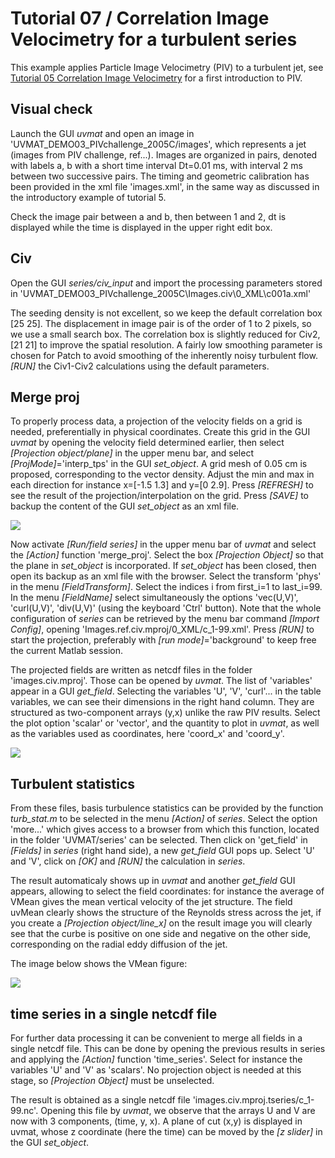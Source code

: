 # Tutorial 07 / Correlation Image Velocimetry for a turbulent series

This example applies Particle Image Velocimetry (PIV) to a turbulent jet, see [Tutorial 05 Correlation Image Velocimetry](../05-ParticleImageVelocimetry) for a first introduction to PIV.


## Visual check

Launch the GUI *uvmat* and open an image in 'UVMAT_DEMO03_PIVchallenge_2005C/images', which represents a jet (images from PIV challenge, ref...).
Images are organized in pairs, denoted with labels a, b with a short time interval Dt=0.01 ms, with interval 2 ms between two successive pairs.
The timing and geometric calibration has been provided in the xml file 'images.xml', in the same way as discussed in the introductory example of tutorial 5.

Check the image pair between a and b, then between 1 and 2, dt is displayed while the time is displayed in the upper right edit box.


## Civ

Open the GUI *series/civ_input*  and import the processing parameters stored in 'UVMAT_DEMO03_PIVchallenge_2005C\Images.civ\0_XML\c001a.xml'

The seeding density is not excellent, so we keep the default correlation box [25 25].
The displacement in image pair is of the order of 1 to 2 pixels, so we use a small search box.
The correlation box is slightly reduced for Civ2, [21 21] to improve the spatial resolution.
A fairly low smoothing parameter is chosen for Patch to avoid smoothing of the inherently noisy turbulent flow.
*[RUN]* the Civ1-Civ2 calculations using the default parameters.


## Merge proj

To properly process data, a projection of the velocity fields on a grid is needed, preferentially in physical coordinates.
Create this grid in the GUI *uvmat* by opening the velocity field determined earlier, then select *[Projection object/plane]* in the upper menu bar, and select *[ProjMode]*='interp_tps' in the GUI *set_object*.
A grid mesh of 0.05 cm is proposed, corresponding to the vector density.
Adjust the min and max in each direction for instance x=[-1.5 1.3] and y=[0 2.9].
Press *[REFRESH]* to see the result of the projection/interpolation on the grid.
Press *[SAVE]* to backup the content of the GUI *set_object* as an xml file.

![](07-civ-on-grid.png)

Now activate *[Run/field series]* in the upper menu bar of *uvmat* and select the *[Action]* function 'merge_proj'.
Select the box *[Projection Object]* so that the plane in *set_object* is incorporated.
If *set_object* has been closed, then open its backup as an xml file with the browser.
Select the transform 'phys' in the menu *[FieldTransform]*.
Select the indices i from first_i=1 to last_i=99.
In the menu *[FieldName]* select simultaneously the options 'vec(U,V)', 'curl(U,V)', 'div(U,V)' (using the keyboard 'Ctrl' button).
Note that the whole configuration of *series* can be retrieved by the menu bar command *[Import Config]*, opening 'Images.ref.civ.mproj/0_XML/c_1-99.xml'.
Press *[RUN]* to start the projection, preferably with *[run mode]*='background' to keep free the current Matlab session.

The projected fields are written as netcdf files in the folder 'images.civ.mproj'.
Those can be opened by *uvmat*.
The list of 'variables' appear in a GUI *get_field*.
Selecting the variables 'U', 'V', 'curl'... in the table variables, we can see their dimensions in the right hand column.
They are structured as two-component arrays (y,x) unlike the raw PIV results.
Select the plot option 'scalar' or 'vector', and the quantity to plot in *uvmat*, as well as the variables used as coordinates, here 'coord_x' and 'coord_y'.

![](07-merge-proj.png)


## Turbulent  statistics

From these files, basis turbulence statistics can be provided by the function _turb_stat.m_ to be selected in the menu *[Action]* of *series*.
Select the option 'more...' which gives access to a browser from which this function, located in the folder 'UVMAT/series' can be selected.
Then click on 'get_field' in *[Fields]* in *series* (right hand side), a new *get_field* GUI pops up.
Select 'U' and 'V', click on *[OK]* and *[RUN]* the calculation in *series*.

The result automaticaly shows up in *uvmat* and another *get_field* GUI appears, allowing to select the field coordinates: for instance the average of VMean gives the mean vertical velocity of the jet structure.
The field uvMean clearly shows the structure of the Reynolds stress across the jet, if you create a *[Projection object/line_x]* on the result image you will clearly see that the curbe is positive on one side and negative on the other side, corresponding on the radial eddy diffusion of the jet.

The image below shows the VMean figure:

![](07-turbo-stat.png)


## time series in a single netcdf file

For further data processing it can be convenient to merge all fields in a single netcdf file.
This can be done by opening the previous results in series and applying the *[Action]* function 'time_series'.
Select for instance the variables 'U' and 'V' as 'scalars'.
No projection object is needed at this stage, so *[Projection Object]* must be unselected.

The result is obtained as a single netcdf file 'images.civ.mproj.tseries/c_1-99.nc'.
Opening this file by *uvmat*, we observe that the arrays U and V are now with 3 components, (time, y, x).
A plane of cut (x,y) is displayed in uvmat, whose z coordinate (here the time) can be moved by the *[z slider]* in the GUI *set_object*.

